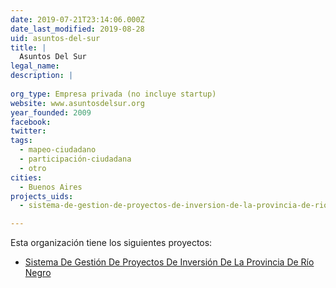 ```yaml
---
date: 2019-07-21T23:14:06.000Z
date_last_modified: 2019-08-28
uid: asuntos-del-sur
title: |
  Asuntos Del Sur
legal_name: 
description: |
  
org_type: Empresa privada (no incluye startup)
website: www.asuntosdelsur.org
year_founded: 2009
facebook: 
twitter: 
tags:
  - mapeo-ciudadano
  - participación-ciudadana
  - otro
cities: 
  - Buenos Aires
projects_uids:
  - sistema-de-gestion-de-proyectos-de-inversion-de-la-provincia-de-rio-negro

---
```


Esta organización tiene los siguientes proyectos:

- [Sistema De Gestión De Proyectos De Inversión De La Provincia De Río Negro](/proyectos/sistema-de-gestion-de-proyectos-de-inversion-de-la-provincia-de-rio-negro)
